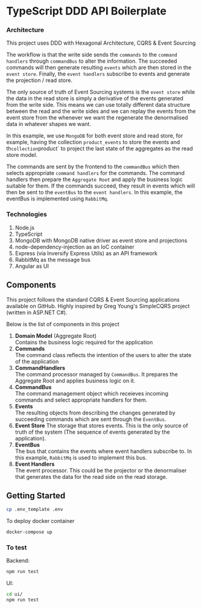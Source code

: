 # TypeScript DDD API Boilerplate

### Architecture

This project uses DDD with Hexagonal Architecture, CQRS & Event Sourcing

The workflow is that the write side sends the `commands` to the `command handlers` through `commandBus` to alter the information. The succeeded commands will then generate resulting `events` which are then stored in the `event store`. Finally, the `event handlers` subscribe to events and generate the projection / read store.

The only source of truth of Event Sourcing systems is the `event store` while the data in the read store is simply a derivative of the events generated from the write side. This means we can use totally different data structure between the read and the write sides and we can replay the events from the event store from the whenever we want the regenerate the denormalised data in whatever shapes we want.

In this example, we use `MongoDB` for both event store and read store, for example, having the collection `product_events` to store the events and th`collection`product` to project the last state of the aggregates as the read store model.

The commands are sent by the frontend to the `commandBus` which then selects appropriate `command handlers` for the commands. The command handlers then prepare the `Aggregate Root` and apply the business logic suitable for them. If the commands succeed, they result in events which will then be sent to the `eventBus` to the `event handlers`. In this example, the eventBus is implemented using `RabbitMq`.

### Technologies

1. Node.js
2. TypeScript
3. MongoDB with MongoDB native driver as event store and projections
4. node-dependency-injection as an IoC container
5. Express (via Inversify Express Utils) as an API framework
6. RabbitMq as the message bus
7. Angular as UI

## Components

This project follows the standard CQRS & Event Sourcing applications available on GitHub. Highly inspired by Greg Young's SimpleCQRS project (written in ASP.NET C#).

Below is the list of components in this project

1. **Domain Model** (Aggregate Root)<br/>
   Contains the business logic required for the application
2. **Commands**<br/>
   The command class reflects the intention of the users to alter the state of the application
3. **CommandHandlers**<br/>
   The command processor managed by `CommandBus`. It prepares the Aggregate Root and applies business logic on it.
4. **CommandBus**<br/>
   The command management object which receieves incoming commands and select appropriate handlers for them.
5. **Events**<br/>
   The resulting objects from describing the changes generated by succeeding commands which are sent through the `EventBus`.
6. **Event Store**
   The storage that stores events. This is the only source of truth of the system (The sequence of events generated by the application).
7. **EventBus**<br/>
   The bus that contains the events where event handlers subscribe to. In this example, `RabbitMq` is used to implement this bus.
8. **Event Handlers**<br/>
   The event processor. This could be the projector or the denormaliser that generates the data for the read side on the read storage.

## Getting Started

```bash
cp .env_template .env
```

To deploy docker container

```bash
docker-compose up
```

### To test

Backend:

```bash
npm run test
```

UI:

```bash
cd ui/
npm run test
```
